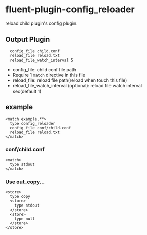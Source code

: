 # fluent-plugin-config_reloader

reload child plugin's config plugin.

## Output Plugin

```
  config_file child.conf
  reload_file reload.txt
  reload_file_watch_interval 5
```
- config_file: child conf file path
 - Require 1 `match` directive in this file
- reload_file: reload file path(reload when touch this file)
- reload_file_watch_interval (optional): reload file watch interval sec(default 1)

## example

```
<match example.**>
  type config_reloader
  config_file conf/child.conf
  reload_file reload.txt
</match>
```

### conf/child.conf

```
<match>
  type stdout
</match>
```

### Use out_copy...

```
<store>
  type copy
  <store>
    type stdout
  </store>
  <store>
    type null
  </store>
</store>
```
